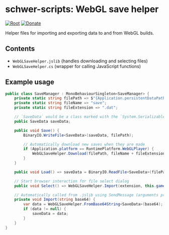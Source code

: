 # schwer-scripts: WebGL save helper
[![Root](https://img.shields.io/badge/Root-schwer--scripts-0366D6.svg)](/../../) [![Donate](https://img.shields.io/badge/Donate-PayPal-brightgreen.svg)](https://www.paypal.com/donate?hosted_button_id=NYFKAS24D4MJS)

Helper files for importing and exporting data to and from WebGL builds.

## Contents
- `WebGLSaveHelper.jslib` (handles downloading and selecting files)
- `WebGLSaveHelper.cs` (wrapper for calling JavaScript functions)

## Example usage
```cs
public class SaveManager : MonoBehaviourSingleton<SaveManager> {
    private static string filePath => $"{Application.persistentDataPath}/{fileName}{extension}";
    private static string fileName => "save";
    private static string fileExtension => ".dat";

    // `SaveData` would be a class marked with the `System.Serializable` attribute.
    public SaveData saveData;

    public void Save() {
        BinaryIO.WriteFile<SaveData>(saveData, filePath);

        // Automatically download new saves when they are made
        if (Application.platform == RuntimePlatform.WebGLPlayer) {
            WebGLSaveHelper.Download(filePath, fileName + fileExtension);
        }
    }

    public void Load() => saveData = BinaryIO.ReadFile<SaveData>(filePath);

    // Start browser interaction for file select dialog
    public void Select() => WebGLSaveHelper.Import(extension, this.gameObject, Import);

    // Automatically called from .jslib using SendMessage (arguments provided by `WebGLSaveHelper.Import` — see above!)
    private void Import(string base64) {
        var data = WebGLSaveHelper.FromBase64String<SaveData>(base64);
        if (data != null) {
            saveData = data;
        }
    }
}
```
